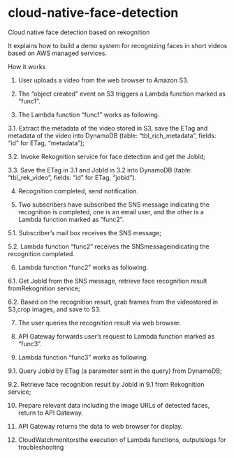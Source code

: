 # cloud-native-face-detection

Cloud native face detection based on rekognition

It explains how to build a demo system for recognizing faces in short videos based on AWS managed services.

How it works

1. User uploads a video from the web browser to Amazon S3.

2. The “object created” event on S3 triggers a Lambda function marked as “func1”. 

3. The Lambda function “func1” works as following. 

  3.1. Extract the metadata of the video stored in S3, save the ETag and metadata of the video into DynamoDB (table: “tbl_rich_metadata”, fields: “id” for ETag, “metadata”); 

  3.2. Invoke Rekognition service for face detection and get the JobId; 

  3.3. Save the ETag in 3.1 and JobId in 3.2 into DynamoDB (table: “tbl_rek_video”, fields: “id” for ETag, “jobid”). 

4. Recognition completed, send notification.

5. Two subscribers have subscribed the SNS message indicating the recognition is completed, one is an email user, and the other is a Lambda function marked as “func2”.

  5.1. Subscriber’s mail box receives the SNS message;

  5.2. Lambda function “func2” receives the SNSmessageindicating the recognition completed.

6. Lambda function “func2” works as following.

  6.1. Get JobId from the SNS message, retrieve face recognition result fromRekognition service;

  6.2. Based on the recognition result, grab frames from the videostored in S3,crop images, and save to S3.

7. The user queries the recognition result via web browser.

8. API Gateway forwards user’s request to Lambda function marked as “func3”.

9. Lambda function “func3” works as following.

  9.1. Query JobId by ETag (a parameter sent in the query) from DynamoDB;

  9.2. Retrieve face recognition result by JobId in 9.1 from Rekognition service;

10. Prepare relevant data including the image URLs of detected faces, return to API Gateway.

11. API Gateway returns the data to web browser for display.

12. CloudWatchmonitorsthe execution of Lambda functions, outputslogs for troubleshooting

